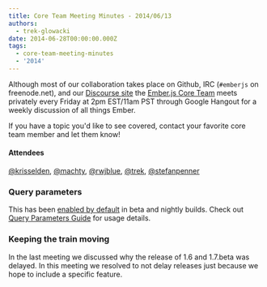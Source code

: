 ```yaml
---
title: Core Team Meeting Minutes - 2014/06/13
authors:
  - trek-glowacki
date: 2014-06-28T00:00:00.000Z
tags:
  - core-team-meeting-minutes
  - '2014'
---
```



Although most of our collaboration takes place on Github, IRC
(`#emberjs` on freenode.net), and our [Discourse site](http://discuss.emberjs.com/)
the [Ember.js Core Team](/team) meets privately every
Friday at 2pm EST/11am PST through Google Hangout for a weekly
discussion of all things Ember.

If you have a topic you'd like to see covered, contact your favorite
core team member and let them know!

#### Attendees

<!--   [@ebryn](https://twitter.com/ebryn),
  [@krisselden](https://twitter.com/krisselden),
  [@machty](https://twitter.com/machty),
  [@rwjblue](https://twitter.com/rwjblue),
  [@trek](https://twitter.com/trek),
  [@stefanpenner](https://twitter.com/stefanpenner),
  [@wagenet](https://twitter.com/wagenet),
  [@tomdale](https://twitter.com/tomdale),
  [@wifelette](https://twitter.com/wifelette),
  [@wycats](https://twitter.com/wycats) -->

[@krisselden](https://twitter.com/krisselden),
[@machty](https://twitter.com/machty),
[@rwjblue](https://twitter.com/rwjblue),
[@trek](https://twitter.com/trek),
[@stefanpenner](https://twitter.com/stefanpenner)

### Query parameters
This has been [enabled by default](https://github.com/emberjs/ember.js/commit/4130e556132eabad11aa619092c8ea840ba4957b)
in beta and nightly builds. Check out [Query Parameters Guide](/guides/routing/query-params/)
for usage details.

### Keeping the train moving
In the last meeting we discussed why the release of 1.6 and 1.7.beta was delayed.
In this meeting we resolved to not delay releases just because we hope to include
a specific feature. 
